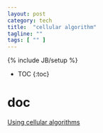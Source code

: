 ```yaml
---
layout: post
category: tech
title:  "cellular algorithm"
tagline: ""
tags: [ "" ] 
---
```

{% include JB/setup %}

* TOC
{:toc}

# doc 

[Using cellular algorithms](https://www.etsi.org/security-algorithms-and-codes/cellular-algorithm-licences)
